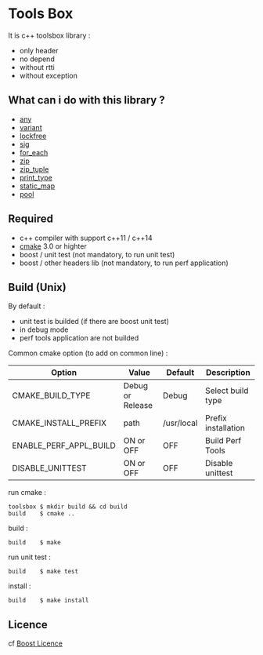 # Tools Box

It is c++ toolsbox library :
* only header
* no depend
* without rtti
* without exception

## What can i do with this library ?

* [any](./doc/any.md)
* [variant](./doc/variant.md)
* [lockfree](./doc/lockfree.md)
* [sig](./doc/sig.md)
* [for_each](./doc/for_each.md)
* [zip](./doc/zip.md)
* [zip_tuple](./doc/zip_tuple.md)
* [print_type](./doc/print_type.md)
* [static_map](./doc/static_map.md)
* [pool](./doc/pool.md)

## Required

* c++ compiler with support c++11 / c++14
* [cmake](https://cmake.org/) 3.0 or highter
* boost / unit test (not mandatory, to run unit test)
* boost / other headers lib (not mandatory, to run perf application)

## Build (Unix)

By default :
* unit test is builded (if there are boost unit test)
* in debug mode
* perf tools application are not builded

Common cmake option (to add on common line) :

 Option | Value | Default | Description
--------| ------|---------|------------
CMAKE_BUILD_TYPE | Debug or Release | Debug | Select build type
CMAKE_INSTALL_PREFIX | path | /usr/local | Prefix installation
ENABLE_PERF_APPL_BUILD | ON or OFF | OFF | Build Perf Tools
DISABLE_UNITTEST | ON or OFF | OFF | Disable unittest

run cmake :

```shell
toolsbox $ mkdir build && cd build
build    $ cmake ..
```

build :

```shell
build    $ make
```

run unit test :

```shell
build    $ make test
```

install :

```shell
build    $ make install
```

## Licence

cf [Boost Licence](http://www.boost.org/LICENSE_1_0.txt)

